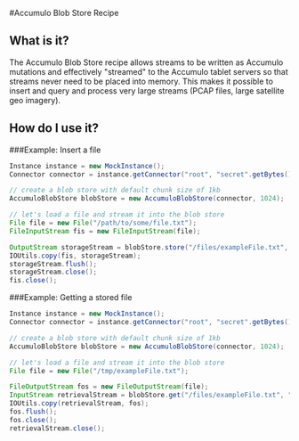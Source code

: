 #Accumulo Blob Store Recipe

## What is it?

The Accumulo Blob Store recipe allows streams to be written as Accumulo mutations and effectively "streamed" to the Accumulo tablet servers so that streams never need to be placed into memory. This makes it possible to insert and query and process very large streams (PCAP files, large satellite geo imagery). 

## How do I use it?


###Example: Insert a file 
```java
Instance instance = new MockInstance();
Connector connector = instance.getConnector("root", "secret".getBytes());

// create a blob store with default chunk size of 1kb
AccumuloBlobStore blobStore = new AccumuloBlobStore(connector, 1024);  

// let's load a file and stream it into the blob store
File file = new File("/path/to/some/file.txt");
FileInputStream fis = new FileInputStream(file);

OutputStream storageStream = blobStore.store("/files/exampleFile.txt", "txt", file.lastModified(), "ABC");
IOUtils.copy(fis, storageStream);
storageStream.flush();
storageStream.close();
fis.close();
```

###Example: Getting a stored file
```java
Instance instance = new MockInstance();
Connector connector = instance.getConnector("root", "secret".getBytes());

// create a blob store with default chunk size of 1kb
AccumuloBlobStore blobStore = new AccumuloBlobStore(connector, 1024);  

// let's load a file and stream it into the blob store
File file = new File("/tmp/exampleFile.txt");

FileOutputStream fos = new FileOutputStream(file);
InputStream retrievalStream = blobStore.get("/files/exampleFile.txt", "txt", new Auths("ABC"));
IOUtils.copy(retrievalStream, fos);
fos.flush();
fos.close();
retrievalStream.close();
```
